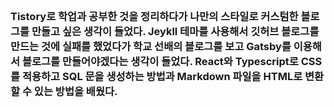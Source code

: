 <br/>

### Tistory로 학업과 공부한 것을 정리하다가 나만의 스타일로 커스텀한 블로그를 만들고 싶은 생각이 들었다. Jeykll 테마를 사용해서 깃허브 블로그를 만드는 것에 실패를 했었다가 학교 선배의 블로그를 보고 Gatsby를 이용해서 블로그를 만들어야겠다는 생각이 들었다. React와 Typescript로 CSS를 적용하고 SQL 문을 생성하는 방법과 Markdown 파일을 HTML로 변환할 수 있는 방법을 배웠다. 
